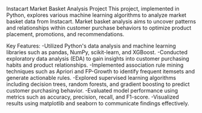 Instacart Market Basket Analysis Project
This project, implemented in Python, explores various machine learning algorithms to analyze market basket data from Instacart. Market basket analysis aims to uncover patterns and relationships within customer purchase behaviors to optimize product placement, promotions, and recommendations.

Key Features:
-Utilized Python's data analysis and machine learning libraries such as pandas, NumPy, scikit-learn, and XGBoost.
-Conducted exploratory data analysis (EDA) to gain insights into customer purchasing habits and product relationships.
-Implemented association rule mining techniques such as Apriori and FP-Growth to identify frequent itemsets and generate actionable rules.
-Explored supervised learning algorithms including decision trees, random forests, and gradient boosting to predict customer purchasing behavior.
-Evaluated model performance using metrics such as accuracy, precision, recall, and F1-score.
-Visualized results using matplotlib and seaborn to communicate findings effectively.
